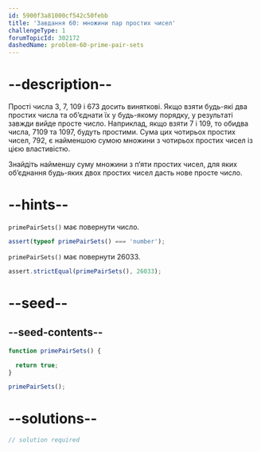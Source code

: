 ```yaml
---
id: 5900f3a81000cf542c50febb
title: 'Завдання 60: множини пар простих чисел'
challengeType: 1
forumTopicId: 302172
dashedName: problem-60-prime-pair-sets
---
```


# --description--

Прості числа 3, 7, 109 і 673 досить виняткові. Якщо взяти будь-які два простих числа та об’єднати їх у будь-якому порядку, у результаті завжди вийде просте число. Наприклад, якщо взяти 7 і 109, то обидва числа, 7109 та 1097, будуть простими. Сума цих чотирьох простих чисел, 792, є найменшою сумою множини з чотирьох простих чисел із цією властивістю.

Знайдіть найменшу суму множини з п’яти простих чисел, для яких об’єднання будь-яких двох простих чисел дасть нове просте число.

# --hints--

`primePairSets()` має повернути число.

```js
assert(typeof primePairSets() === 'number');
```

`primePairSets()` має повернути 26033.

```js
assert.strictEqual(primePairSets(), 26033);
```

# --seed--

## --seed-contents--

```js
function primePairSets() {

  return true;
}

primePairSets();
```

# --solutions--

```js
// solution required
```
